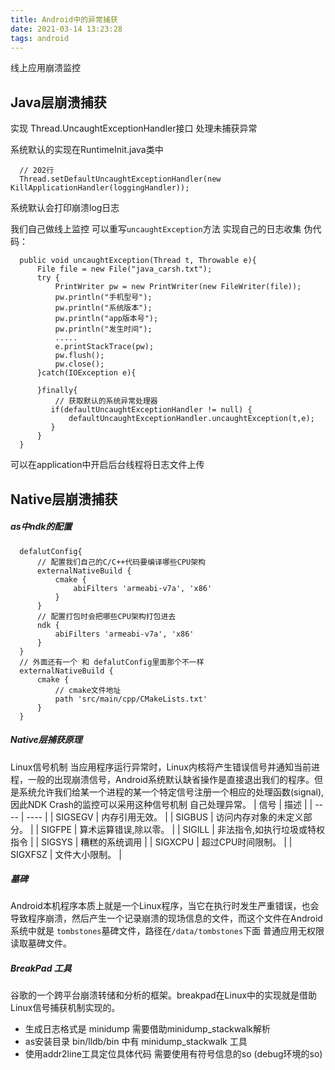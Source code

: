 ```yaml
---
title: Android中的异常捕获
date: 2021-03-14 13:23:28
tags: android
---
```

线上应用崩溃监控
<!-- more -->

## Java层崩溃捕获
  实现 Thread.UncaughtExceptionHandler接口 处理未捕获异常

  系统默认的实现在RuntimeInit.java类中
  ```
    // 202行
    Thread.setDefaultUncaughtExceptionHandler(new KillApplicationHandler(loggingHandler));
  ```
  系统默认会打印崩溃log日志

  我们自己做线上监控 可以重写`uncaughtException`方法 实现自己的日志收集
  伪代码：
  ```
    public void uncaughtException(Thread t, Throwable e){
        File file = new File("java_carsh.txt");
        try {
            PrintWriter pw = new PrintWriter(new FileWriter(file));
            pw.println("手机型号");
            pw.println("系统版本");
            pw.println("app版本号");
            pw.println("发生时间");
            .....
            e.printStackTrace(pw);
            pw.flush();
            pw.close();
        }catch(IOException e){

        }finally{
            // 获取默认的系统异常处理器 
           if(defaultUncaughtExceptionHandler != null) {
               defaultUncaughtExceptionHandler.uncaughtException(t,e);
           }
        }
    }
  ```
可以在application中开启后台线程将日志文件上传

## Native层崩溃捕获
##### as中ndk的配置
  ```
    defalutConfig{
        // 配置我们自己的C/C++代码要编译哪些CPU架构
        externalNativeBuild {
            cmake {
                abiFilters 'armeabi-v7a', 'x86'
            }
        }
        // 配置打包时会把哪些CPU架构打包进去
        ndk {
            abiFilters 'armeabi-v7a', 'x86'
        }
    }
    // 外面还有一个 和 defalutConfig里面那个不一样
    externalNativeBuild {
        cmake {
            // cmake文件地址
            path 'src/main/cpp/CMakeLists.txt'
        }
    }
  ```
##### Native层捕获原理
Linux信号机制 当应用程序运行异常时，Linux内核将产生错误信号并通知当前进程，一般的出现崩溃信号，Android系统默认缺省操作是直接退出我们的程序。但是系统允许我们给某一个进程的某一个特定信号注册一个相应的处理函数(signal), 因此NDK Crash的监控可以采用这种信号机制 自己处理异常。
|  信号       | 描述      |
|   ----        | ---- |
| SIGSEGV     | 内存引用无效。     |
| SIGBUS     |  访问内存对象的未定义部分。    |
| SIGFPE     |  算术运算错误,除以零。    |
| SIGILL     |  非法指令,如执行垃圾或特权指令    |
| SIGSYS     |  糟糕的系统调用    |
| SIGXCPU     | 超过CPU时间限制。     |
| SIGXFSZ     | 文件大小限制。     |

##### 墓碑
Android本机程序本质上就是一个Linux程序，当它在执行时发生严重错误，也会导致程序崩溃，然后产生一个记录崩溃的现场信息的文件，而这个文件在Android系统中就是 `tombstones`墓碑文件，路径在`/data/tombstones`下面 普通应用无权限读取墓碑文件。
##### BreakPad 工具
谷歌的一个跨平台崩溃转储和分析的框架。breakpad在Linux中的实现就是借助Linux信号捕获机制实现的。
- 生成日志格式是 minidump 需要借助minidump_stackwalk解析 
- as安装目录 bin/lldb/bin 中有 minidump_stackwalk 工具
- 使用addr2line工具定位具体代码 需要使用有符号信息的so (debug环境的so)